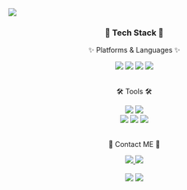 <img src="https://capsule-render.vercel.app/api?type=cylinder&color=random&height=100&section=header&text=DONGJOO's&animation=blinking&fontSize=50&fontColor=ffffff" />

<div align=center>
	<h3>📖 Tech Stack 📖</h3>
	<p>✨ Platforms & Languages ✨</p>
</div>
<div align="center">
	<img src="https://img.shields.io/badge/Java-007396?style=flat&logo=Conda-Forge&logoColor=white" />
  <img src="https://img.shields.io/badge/Spring-6db33f?style=flat&logo=Spring&logoColor=white" />
	<img src="https://img.shields.io/badge/MySQL-4479A1?style=flat&logo=MySQL&logoColor=white" />
	<img src="https://img.shields.io/badge/MariaDB-003545?style=flat&logo=MariaDB&logoColor=white" />
</div>
<br>
<div align=center>
	<p>🛠 Tools 🛠</p>
</div>
<div align=center>
	<img src="https://img.shields.io/badge/Eclipse%20IDE-2C2255?style=flat&logo=EclipseIDE&logoColor=white" />
	<img src="https://img.shields.io/badge/IntelliJ%20IDEA-800080?style=flat&logo=IntelliJIDEA&logoColor=white" />
	<br>
	<img src="https://img.shields.io/badge/Tomcat-F8DC75?style=flat&logo=ApacheTomcat&logoColor=white" />
	<img src="https://img.shields.io/badge/DataGrip-009639?style=flat&logo=DataGrip&logoColor=white" />
	<img src="https://img.shields.io/badge/GitHub-ff8c00?style=flat&logo=GitHub&logoColor=white" />
</div>
<br>
<div align=center>
	<p>🎨 Contact ME 🎨</p>
</div>
<div align=center>
	<a href="https://d5ngjoo.tistory.com/">
		<img src="https://img.shields.io/badge/Tech%20Blog-ff7f50?style=flat&logo=Tistory&logoColor=white" />
	</a>
	<a href="mailto:d5ngjoo@gmail.com">
		<img src="https://img.shields.io/badge/Mail-30B980?style=flat&logo=Gmail&logoColor=white" />
	</a>
	<br>
  <br>
</div>
<div align=center>
<img src="https://github-readme-stats.vercel.app/api/top-langs/?username=paik-dongjoo&layout=compact">
<img src="https://github-readme-stats.vercel.app/api?username=paik-dongjoo&show_icons=true">
</div>
